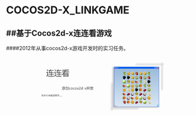 COCOS2D-X_LINKGAME
==================

##基于Cocos2d-x连连看游戏
---
####2012年从事cocos2d-x游戏开发时的实习任务。

![image](https://github.com/Jacksgong/COCOS2D-X_LINKGAME/raw/master/readme/raw/pic.png)

